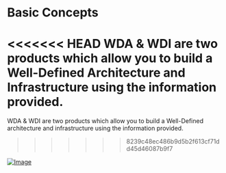 # Basic Concepts

<<<<<<< HEAD
WDA & WDI are two products which allow you to build a Well-Defined Architecture and Infrastructure using the information provided.
=======
WDA & WDI are two products which allow you to build a Well-Defined architecture and infrastructure using the information provided.
>>>>>>> 8239c48ec486b9d5b2f613cf71dd45d46087b9f7
<!-- <img src="/docs/Images/bc.png" alt="TechCo hero image"> -->
<!-- ![alt text](/Images/bc.png) -->
<a href="/Images/bc.png" target="_blank"><img src="/Images/bc.png" alt="Image"></a>
